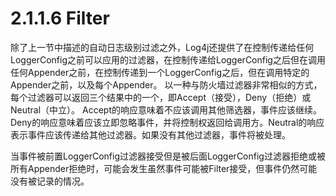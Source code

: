 # 2.1.1.6 Filter

除了上一节中描述的自动日志级别过滤之外，Log4j还提供了在控制传递给任何LoggerConfig之前可以应用的过滤器，在控制传递给LoggerConfig之后但在调用任何Appender之前，在控制传递到一个LoggerConfig之后，但在调用特定的Appender之前，以及每个Appender。 以一种与防火墙过滤器非常相似的方式，每个过滤器可以返回三个结果中的一个，即Accept（接受），Deny（拒绝）或Neutral（中立）。 Accept的响应意味着不应该调用其他筛选器，事件应该继续。Deny的响应意味着应该立即忽略事件，并将控制权返回给调用方。Neutral的响应表示事件应该传递给其他过滤器。如果没有其他过滤器，事件将被处理。

当事件被前置LoggerConfig过滤器接受但是被后面LoggerConfig过滤器拒绝或被所有Appender拒绝时，可能会发生虽然事件可能被Filter接受，但事件仍然可能没有被记录的情况。

